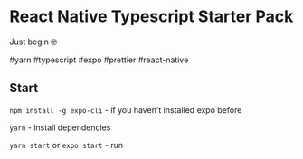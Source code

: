 # React Native Typescript Starter Pack

Just begin 🤓

#yarn
#typescript
#expo
#prettier
#react-native

## Start

`npm install -g expo-cli` - if you haven't installed expo before

`yarn` - install dependencies

`yarn start` or `expo start` - run
